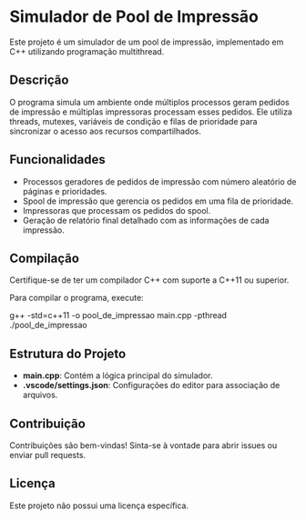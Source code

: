 # Simulador de Pool de Impressão

Este projeto é um simulador de um pool de impressão, implementado em C++ utilizando programação multithread.

## Descrição

O programa simula um ambiente onde múltiplos processos geram pedidos de impressão e múltiplas impressoras processam esses pedidos. Ele utiliza threads, mutexes, variáveis de condição e filas de prioridade para sincronizar o acesso aos recursos compartilhados.

## Funcionalidades

- Processos geradores de pedidos de impressão com número aleatório de páginas e prioridades.
- Spool de impressão que gerencia os pedidos em uma fila de prioridade.
- Impressoras que processam os pedidos do spool.
- Geração de relatório final detalhado com as informações de cada impressão.

## Compilação

Certifique-se de ter um compilador C++ com suporte a C++11 ou superior.

Para compilar o programa, execute:

g++ -std=c++11 -o pool_de_impressao main.cpp -pthread
./pool_de_impressao

## Estrutura do Projeto

- **main.cpp**: Contém a lógica principal do simulador.
- **.vscode/settings.json**: Configurações do editor para associação de arquivos.

## Contribuição

Contribuições são bem-vindas! Sinta-se à vontade para abrir issues ou enviar pull requests.

## Licença

Este projeto não possui uma licença específica.
